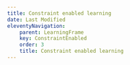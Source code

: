 ```yaml
---
title: Constraint enabled learning
date: Last Modified
eleventyNavigation:
    parent: LearningFrame
    key: ConstraintEnabled
    order: 3
    title: Constraint enabled learning
---
```



